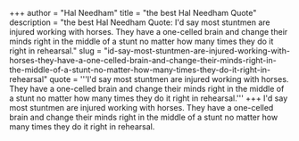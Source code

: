 +++
author = "Hal Needham"
title = "the best Hal Needham Quote"
description = "the best Hal Needham Quote: I'd say most stuntmen are injured working with horses. They have a one-celled brain and change their minds right in the middle of a stunt no matter how many times they do it right in rehearsal."
slug = "id-say-most-stuntmen-are-injured-working-with-horses-they-have-a-one-celled-brain-and-change-their-minds-right-in-the-middle-of-a-stunt-no-matter-how-many-times-they-do-it-right-in-rehearsal"
quote = '''I'd say most stuntmen are injured working with horses. They have a one-celled brain and change their minds right in the middle of a stunt no matter how many times they do it right in rehearsal.'''
+++
I'd say most stuntmen are injured working with horses. They have a one-celled brain and change their minds right in the middle of a stunt no matter how many times they do it right in rehearsal.
